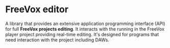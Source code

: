 <!--
Copyright (C) 2022 Серый MLGamer <Seriy-MLGamer@yandex.ru>

Copying and distribution of this file, with or without modification, are permitted in any medium without royalty provided the copyright notice and this notice are preserved. This file is offered as-is, without any warranty.
-->

# **FreeVox** editor
A library that provides an extensive application programming interface (API) for full **FreeVox projects editing**. It interacts with the running in the FreeVox player project providing real-time editing. It's designed for programs that need interaction with the project including DAWs.